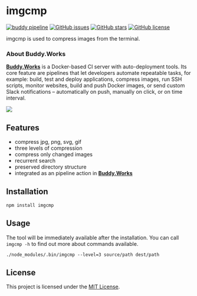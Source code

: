 
imgcmp
==============================================================================
[![buddy pipeline](https://app.buddy.works/hi-there/imgcmp/pipelines/pipeline/205313/badge.svg?token=04cdb54a84fa521b80a12a17978d9f482cb8b62484528a0c6dcae50ea1c5add2 "buddy pipeline")](https://app.buddy.works/hi-there/imgcmp/pipelines/pipeline/205313)
[![GitHub issues](https://img.shields.io/github/issues/buddy-works/imgcmp.svg)](https://github.com/buddy-works/imgcmp/issues)
[![GitHub stars](https://img.shields.io/github/stars/buddy-works/imgcmp.svg)](https://github.com/buddy-works/imgcmp/stargazers)
[![GitHub license](https://img.shields.io/badge/license-MIT-blue.svg)](https://raw.githubusercontent.com/buddy-works/imgcmp/master/LICENSE)

imgcmp is used to compress images from the terminal.

### About Buddy.Works

[**Buddy.Works**](https://buddy.works/) is a Docker-based CI server with auto-deployment tools. Its core feature are pipelines that let developers automate repeatable tasks, for example: build, test and deploy applications, compress images, run SSH scripts, monitor websites, build and push Docker images, or send custom Slack notifications – automatically on push, manually on click, or on time interval.

![](https://buddy.works/data/blog/_images/pipelines/pipelines-5.gif)

Features
------------------------------------------------------------------------------
- compress jpg, png, svg, gif
- three levels of compression
- compress only changed images
- recurrent search
- preserved directory structure 
- integrated as an pipeline action in [**Buddy.Works**](https://buddy.works/)


Installation
------------------------------------------------------------------------------
```
npm install imgcmp
```

Usage
------------------------------------------------------------------------------

The tool will be immediately available after the installation.
You can call `imgcmp -h` to find out more about commands available.

```
./node_modules/.bin/imgcmp --level=3 source/path dest/path
```

License
------------------------------------------------------------------------------

This project is licensed under the [MIT License](LICENSE).